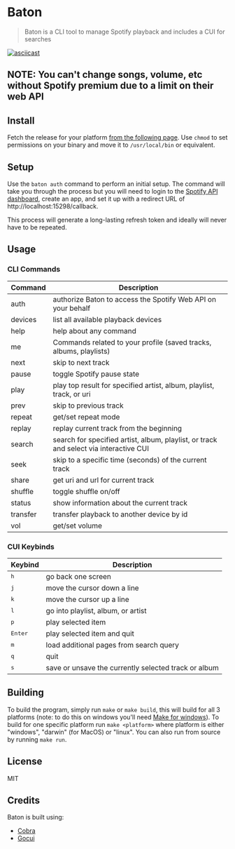 # Baton

> Baton is a CLI tool to manage Spotify playback and includes a CUI for searches

[![asciicast](https://asciinema.org/a/RgR4iT9wz2J3bjCx0p7Wj9Rnn.png)](https://asciinema.org/a/RgR4iT9wz2J3bjCx0p7Wj9Rnn)

## NOTE: You can't change songs, volume, etc without Spotify premium due to a limit on their web API

## Install

Fetch the release for your platform [from the following page](https://github.com/joshuathompson/baton/releases). Use `chmod` to set permissions on your binary and move it to `/usr/local/bin` or equivalent.

## Setup

Use the `baton auth` command to perform an initial setup. The command will take you through the process but you will need to login to the [Spotify API dashboard](https://beta.developer.spotify.com/dashboard/login), create an app, and set it up with a redirect URL of http://localhost:15298/callback.

This process will generate a long-lasting refresh token and ideally will never have to be repeated.

## Usage

### CLI Commands

| Command  | Description                                                                           |
| -------- | ------------------------------------------------------------------------------------- |
| auth     | authorize Baton to access the Spotify Web API on your behalf                          |
| devices  | list all available playback devices                                                   |
| help     | help about any command                                                                |
| me       | Commands related to your profile (saved tracks, albums, playlists)                    |
| next     | skip to next track                                                                    |
| pause    | toggle Spotify pause state                                                            |
| play     | play top result for specified artist, album, playlist, track, or uri                  |
| prev     | skip to previous track                                                                |
| repeat   | get/set repeat mode                                                                   |
| replay   | replay current track from the beginning                                               |
| search   | search for specified artist, album, playlist, or track and select via interactive CUI |
| seek     | skip to a specific time (seconds) of the current track                                |
| share    | get uri and url for current track                                                     |
| shuffle  | toggle shuffle on/off                                                                 |
| status   | show information about the current track                                              |
| transfer | transfer playback to another device by id                                             |
| vol      | get/set volume                                                                        |

### CUI Keybinds

| Keybind          | Description                                          |
| ---------------- | ---------------------------------------------------- |
| <kbd>h</kbd>     | go back one screen                                   |
| <kbd>j</kbd>     | move the cursor down a line                          |
| <kbd>k</kbd>     | move the cursor up a line                            |
| <kbd>l</kbd>     | go into playlist, album, or artist                   |
| <kbd>p</kbd>     | play selected item                                   |
| <kbd>Enter</kbd> | play selected item and quit                          |
| <kbd>m</kbd>     | load additional pages from search query              |
| <kbd>q</kbd>     | quit                                                 |
| <kbd>s</kbd>     | save or unsave the currently selected track or album |

## Building

To build the program, simply run `make` or `make build`, this will build for all 3 platforms (note: to do this on windows you'll need [Make for windows](http://gnuwin32.sourceforge.net/packages/make.htm)). To build for one specific platform run `make <platform>` where platform is either "windows", "darwin" (for MacOS) or "linux". You can also run from source by running `make run`.

## License

MIT

## Credits

Baton is built using:

- [Cobra](https://github.com/spf13/cobra)
- [Gocui](https://github.com/jroimartin/gocui)
